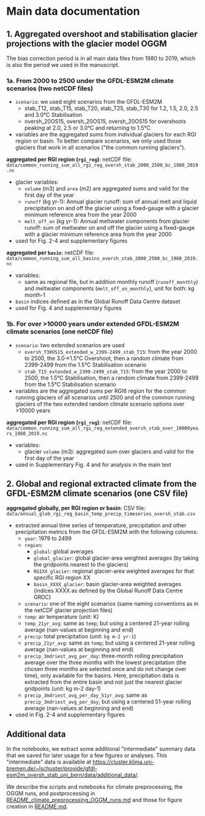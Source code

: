 # Main data documentation

## 1. Aggregated overshoot and stabilisation glacier projections with the glacier model OGGM

The bias correction period is in all main data files from 1980 to 2019, which is also the period we used in the manuscript.

### 1a. From 2000 to 2500 under the GFDL-ESM2M climate scenarios (two netCDF files)

   - `scenario`: we used eight scenarios from the GFDL-ESM2M
       - stab_T12, stab_T15, stab_T20, stab_T25, stab_T30 for 1.2, 1.5, 2.0, 2.5 and 3.0°C Stabilisation 
       - oversh_20OS15, oversh_20OS15, oversh_20OS15 for overshoots peaking at 2.0, 2.5 or 3.0°C and returning to 1.5°C
   - variables are the aggregated sums from individual glaciers for each RGI region or basin. To better compare scenarios, we only used those glaciers that work in all scenarios ("the common running glaciers"). 
   
**aggregated per RGI region (`rgi_reg`)**: netCDF file: `data/common_running_sum_all_rgi_reg_oversh_stab_2000_2500_bc_1980_2019.nc`
   - glacier variables:
       - `volume` (m3) and `area` (m2) are aggregated sums and valid for the first day of the year
       - `runoff` (kg yr-1): Annual glacier runoff: sum of annual melt and liquid precipitation on and off the glacier using a fixed-gauge with a glacier minimum reference area from the year 2000 
       - `melt_off_on` (kg yr-1): Annual meltwater components from glacier runoff: sum of meltwater on and off the glacier using a fixed-gauge with a glacier minimum reference area from the year 2000
   - used for Fig. 2-4 and supplementary figures
   
**aggregated per `basin`**: netCDF file: `data/common_running_sum_all_basins_oversh_stab_2000_2500_bc_1980_2019.nc`
   - variables:
       - same as regional file, but in addition monthly runoff (`runoff_monthly`) and meltwater components (`melt_off_on_monthly`), unit for both: kg month-1
   - `basin` indices defined as in the Global Runoff Data Centre dataset
   - used for Fig. 4 and supplementary figures


###  1b. For over >10000 years under extended GFDL-ESM2M climate scenarios (one netCDF file)

- `scenario`: two extended scenarios are used
    - `oversh_T30OS15_extended_w_2399-2499_stab_T15`: from the year 2000 to 2500, the 3.0->1.5°C Overshoot, then a random climate from 2399-2499 from the 1.5°C Stabilisation scenario
    - `stab_T15_extended_w_2399-2499_stab_T15`:  from the year 2000 to 2500, the 1.5°C Stabilisation, then a random climate from 2399-2499 from the 1.5°C Stabilisation scenario
- variables are the aggregated sums per RGI6 region for the common running glaciers of all scenarios until 2500 and of the common running glaciers of the two extended random climate scenario options over >10000 years

**aggregated per RGI region (`rgi_reg`)**: netCDF file: `data/common_running_sum_all_rgi_reg_extended_oversh_stab_over_10000years_1980_2019.nc`
   - variables: 
       - glacier `volume` (m3):  aggregated sum over glaciers and valid for the first day of the year   
   - used in Supplementary Fig. 4 and for analysis in the main text 

## 2. Global and regional extracted climate from the GFDL-ESM2M climate scenarios (one CSV file)

**aggregated globally, per RGI region or basin**: CSV file: `data/annual_glob_rgi_reg_basin_temp_precip_timeseries_oversh_stab.csv` 
- extracted annual time series of temperature, precipitation and other precipitation metrics from the GFDL-ESM2M with the following columns:
    - `year`: 1979 to 2499
    - `region`: 
        - `global`: global averages
        - `global_glacier`: global glacier-area weighted averages (by taking the gridpoints nearest to the glaciers)
        - `RGIXX_glacier`: regional glacier-area weighted averages for that specific RGI region XX
        - `basin_XXXX_glacier`: basin glacier-area weighted averages (indices XXXX as defined by the Global Runoff Data Centre GRDC)
    - `scenario`: one of the eight scenarios  (same naming conventions as in the netCDF glacier projection files)
    - `temp`: air temperature (unit: K)
    - `temp_21yr_avg`: same as `temp`; but using a centered 21-year rolling average (nan-values at beginning and end)
    - `precip`: total precipitation (unit: `kg m-2 yr-1`)
    - `precip_21yr_avg`: same as `temp`; but using a centered 21-year rolling average (nan-values at beginning and end)
    - `precip_3mdriest_avg_per_day`: three-month rolling precipitation average over the three months with the lowest precipitation (the chosen three months are selected once and do not change over time), only available for the basins. Here, precipitation data is extracted from the entire basin and not just the nearest glacier gridpoints (unit: kg m-2 day-1)
    - `precip_3mdriest_avg_per_day_51yr_avg`: same as `precip_3mdriest_avg_per_day`; but using a centered 51-year rolling average (nan-values at beginning and end)
- used in Fig. 2-4 and supplementary figures


## Additional data

In the notebooks, we extract some additional  "intermediate" summary data that we saved for later usage for a few figures or analyses. This "intermediate" data is available at https://cluster.klima.uni-bremen.de/~lschuster/provide/gfdl-esm2m_oversh_stab_uni_bern/data/additional_data/. 

We describe the scripts and notebooks for climate preprocessing, the OGGM runs, and postprocessing in [README_climate_preprocessing_OGGM_runs.md](README_climate_preprocessing_OGGM_runs.md) and those for figure creation in [README.md](README.md).

